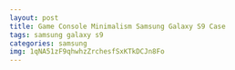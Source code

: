 ```yaml
---
layout: post
title: Game Console Minimalism Samsung Galaxy S9 Case
tags: samsung galaxy s9
categories: samsung
img: 1qNA51zF9qhwhzZrchesfSxKTkDCJn8Fo
---
```

